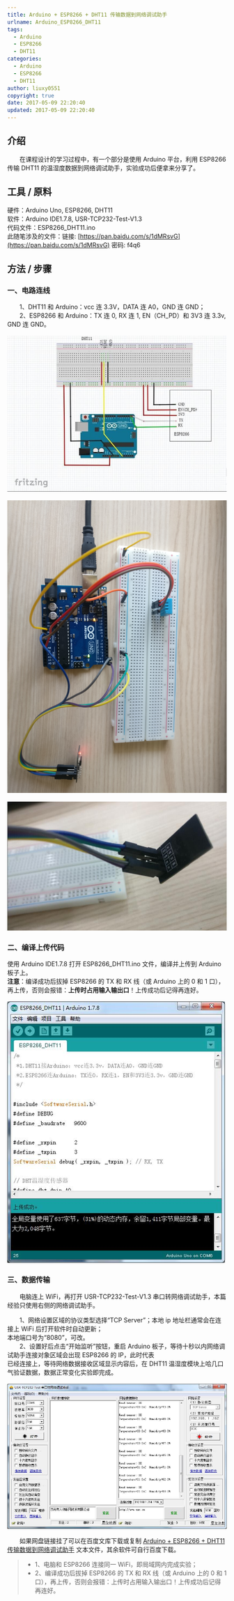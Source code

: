 ```yaml
---
title: Arduino + ESP8266 + DHT11 传输数据到网络调试助手
urlname: Arduino_ESP8266_DHT11
tags:
  - Arduino
  - ESP8266
  - DHT11
categories:
  - Arduino
  - ESP8266
  - DHT11
author: liuxy0551
copyright: true
date: 2017-05-09 22:20:40
updated: 2017-05-09 22:20:40
---
```


## 介绍

　　在课程设计的学习过程中，有一个部分是使用 Arduino 平台，利用 ESP8266 传输 DHT11 的温湿度数据到网络调试助手，实验成功后便拿来分享了。
<!--more-->

## 工具 / 原料  

硬件：Arduino Uno, ESP8266, DHT11  
软件：Arduino IDE1.7.8, USR-TCP232-Test-V1.3  
代码文件：ESP8266_DHT11.ino  
此随笔涉及的文件：链接: [https://pan.baidu.com/s/1dMRsvG](https://pan.baidu.com/s/1dMRsvG) 密码: f4q6


## 方法 / 步骤

### 一、电路连线

　　1、DHT11 和 Arduino：vcc 连 3.3V，DATA 连 A0，GND 连 GND；  
　　2、ESP8266 和 Arduino：TX 连 0, RX 连 1, EN（CH_PD）和 3V3 连 3.3v, GND 连 GND。  
<br>![](https://raw.githubusercontent.com/liuxy0551/liuxy0551.github.io.jekyll/master/images/posts/Arduino_ESP8266_DHT11/2.1.jpg)<br>
<br>![](https://raw.githubusercontent.com/liuxy0551/liuxy0551.github.io.jekyll/master/images/posts/Arduino_ESP8266_DHT11/2.4.jpg)<br>
<br>![](https://raw.githubusercontent.com/liuxy0551/liuxy0551.github.io.jekyll/master/images/posts/Arduino_ESP8266_DHT11/2.5.jpg)<br>

### 二、编译上传代码

使用 Arduino IDE1.7.8 打开 ESP8266_DHT11.ino 文件，编译并上传到 Arduino 板子上。  
**注意**：编译成功后拔掉 ESP8266 的 TX 和 RX 线（或 Arduino 上的 0 和 1 口），再上传，否则会报错：**上传时占用输入输出口**！上传成功后记得再连好。  
<br>![](https://raw.githubusercontent.com/liuxy0551/liuxy0551.github.io.jekyll/master/images/posts/Arduino_ESP8266_DHT11/2.2.jpg)<br>

### 三、数据传输

　　电脑连上 WiFi，再打开 USR-TCP232-Test-V1.3 串口转网络调试助手，本篇经验只使用右侧的网络调试助手。  

　　1、网络设置区域的协议类型选择“TCP Server”；本地 ip 地址栏通常会在连接上 WiFi 后打开软件时自动更新；  
本地端口号为“8080”，可改。  
　　2、设置好后点击“开始监听”按钮，重启 Arduino 板子，等待十秒以内网络调试助手连接对象区域会出现 ESP8266 的 IP，此时代表  
已经连接上，等待网络数据接收区域显示内容后，在 DHT11 温湿度模块上哈几口气验证数据，数据正常变化实验即完成。  
<br>![](https://raw.githubusercontent.com/liuxy0551/liuxy0551.github.io.jekyll/master/images/posts/Arduino_ESP8266_DHT11/2.3.jpg)<br>

　　如果网盘链接挂了可以在百度文库下载或复制 [Arduino + ESP8266 + DHT11 传输数据到网络调试助手](https://wenku.baidu.com/view/ab3db226591b6bd97f192279168884868662b856) 文本文件，其余软件可自行百度下载。

>* 1、电脑和 ESP8266 连接同一 WiFi，即局域网内完成实验；
>* 2、编译成功后拔掉 ESP8266 的 TX 和 RX 线（或 Arduino 上的 0 和 1 口），再上传，否则会报错：上传时占用输入输出口！上传成功后记得再连好。

